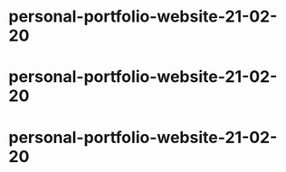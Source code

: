 # personal-portfolio-website-21-02-20
# personal-portfolio-website-21-02-20
# personal-portfolio-website-21-02-20
